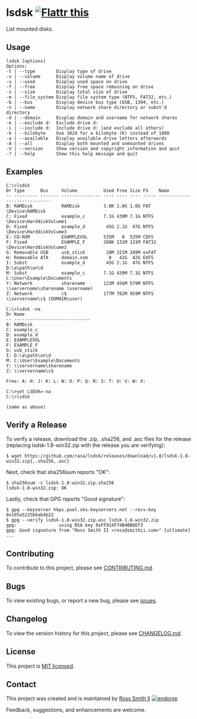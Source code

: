 # lsdsk [![Flattr this][flatter_png]][flatter]

List mounted disks.

## Usage

````
lsdsk [options]
Options:
-t | --type        Display type of drive
-v | --volume      Display volume name of drive
-u | --used        Display used space on drive
-f | --free        Display free space remaining on drive
-s | --size        Display total size of drive
-m | --file_system Display file system type (NTFS, FAT32, etc.)
-b | --bus         Display device bus type (USB, 1394, etc.)
-n | --name        Display network share directory or subst'd directory
-d | --domain      Display domain and username for network shares
-e | --exclude d:  Exclude drive d:
-i | --include d:  Include drive d: (and exclude all others)
-k | --kilobyte    Use 1024 for a kilobyte (K) instead of 1000
-a | --available   Display available drive letters afterwards
-A | --all         Display both mounted and unmounted drives
-V | --version     Show version and copyright information and quit
-? | --help        Show this help message and quit
````

## Examples

````batch
C:\>lsdsk
Dr Type      Bus     Volume          Used Free Size FS    Name
-- --------- ------- --------------- ---- ---- ---- ----- -----------------------------
B: RAMDisk           RAMDisk         3.0K 1.0G 1.0G FAT   \Device\RAMDisk
C: Fixed             example_c       7.1G 439M 7.1G NTFS  \Device\HarddiskVolume1
D: Fixed             example_d        45G 2.1G  47G NTFS  \Device\HarddiskVolume3
E: CD-ROM            EXAMPLEVOL      535M   0  535M CDFS
F: Fixed             EXAMPLE_F       288K 131M 131M FAT32 \Device\HarddiskVolume2
G: Removable USB     usb_stick        28M 221M 249M exFAT
H: Removable ATA     domain.com        0   42G  42G EXFS
I: Subst             example_d        45G 2.1G  47G NTFS  D:\a\path\on\d
M: Subst             example_c       7.1G 439M 7.1G NTFS  C:\User\Example\Documents
Y: Network           sharename       123M 456M 579M NTFS  \\servername\sharename (username)
Z: Network           c$              177M 782M 959M NTFS  \\servername\c$ (DOMAIN\user)

C:\>lsdsk -na
Dr Name
-- -----------------------------
B: RAMDisk
C: example_c
D: example_d
E: EXAMPLEVOL
F: EXAMPLE_F
G: usb_stick
I: D:\a\path\on\d
M: C:\User\Example\Documents
Y: \\servername\sharename
Z: \\servername\c$

Free: A: H: J: K: L: N: O: P: Q: R: S: T: U: V: W: X:

C:\>set LSDSK=-na
C:\>lsdsk

(same as above)
````

## Verify a Release

To verify a release, download the .zip, .sha256, and .asc files for the release 
(replacing lsdsk-1.8-win32.zip with the release you are verifying):

````
$ wget https://github.com/rasa/lsdsk/releases/download/v1.8/lsdsk-1.8-win32.zip{,.sha256,.asc}
````

Next, check that sha256sum reports "OK":
````
$ sha256sum -c lsdsk-1.8-win32.zip.sha256
lsdsk-1.8-win32.zip: OK
````

Lastly, check that GPG reports "Good signature":

````
$ gpg --keyserver hkps.pool.sks-keyservers.net --recv-key 0x105a5225b6ab4b22
$ gpg --verify lsdsk-1.8-win32.zip.asc lsdsk-1.8-win32.zip
gpg:                using RSA key 0xFF914F74B4BB6EF3
gpg: Good signature from "Ross Smith II <ross@smithii.com>" [ultimate]
...
````

## Contributing

To contribute to this project, please see [CONTRIBUTING.md](CONTRIBUTING.md).

## Bugs

To view existing bugs, or report a new bug, please see [issues](../../issues).

## Changelog

To view the version history for this project, please see [CHANGELOG.md](CHANGELOG.md).

## License

This project is [MIT licensed](LICENSE).

## Contact

This project was created and is maintained by [Ross Smith II][] [![endorse][endorse_png]][endorse]

Feedback, suggestions, and enhancements are welcome.

[Ross Smith II]: mailto:ross@smithii.com "ross@smithii.com"
[flatter]: https://flattr.com/submit/auto?user_id=rasa&url=https%3A%2F%2Fgithub.com%2Frasa%2Flsdsk
[flatter_png]: http://button.flattr.com/flattr-badge-large.png "Flattr this"
[endorse]: https://coderwall.com/rasa
[endorse_png]: https://api.coderwall.com/rasa/endorsecount.png "endorse"


